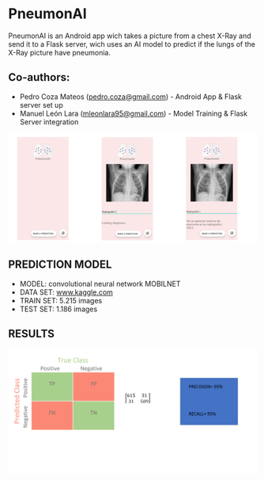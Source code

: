 # PneumonAI
PneumonAI is an Android app wich takes a picture from a chest X-Ray and send it to a Flask server, wich uses an AI model to predict if the lungs of the X-Ray picture have pneumonia.

## Co-authors:
* Pedro Coza Mateos (pedro.coza@gmail.com) - Android App & Flask server set up
* Manuel León Lara (mleonlara95@gmail.com) - Model Training & Flask Server integration

![alt text](https://github.com/Pedro-Coza/PneumonAI/blob/master/githubphoto.png)








## PREDICTION MODEL


- MODEL: convolutional neural network MOBILNET
- DATA SET: www.kaggle.com
- TRAIN SET: 5.215 images
- TEST SET: 1.186 images




## RESULTS

![alt text](https://github.com/Pedro-Coza/PneumonAI/blob/master/github_photo.png)
